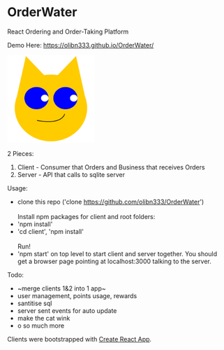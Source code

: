 # OrderWater
React Ordering and Order-Taking Platform

Demo Here:
https://olibn333.github.io/OrderWater/

<img src="https://github.com/olibn333/OrderWater/blob/master/client/src/icons/logo.svg" width="200"/>

2 Pieces:

1. Client - Consumer that Orders and Business that receives Orders 
2. Server - API that calls to sqlite server

Usage:
- clone this repo ('clone https://github.com/olibn333/OrderWater')
 <br /> <br />
Install npm packages for client and root folders:
- 'npm install'
- 'cd client', 'npm install'
 <br /> <br />
Run!
- 'npm start' on top level to start client and server together. You should get a browser page pointing at localhost:3000 talking to the server.

Todo:
- ~merge clients 1&2 into 1 app~
- user management, points usage, rewards
- santitise sql
- server sent events for auto update
- make the cat wink
- o so much more



Clients were bootstrapped with [Create React App](https://github.com/facebookincubator/create-react-app).


